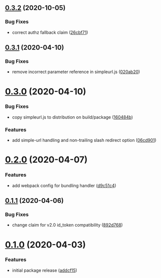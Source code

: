 ## [0.3.2](https://github.com/nickshine/lambda-edge-azure-auth/compare/v0.3.1...v0.3.2) (2020-10-05)


### Bug Fixes

* correct authz fallback claim ([26cbf71](https://github.com/nickshine/lambda-edge-azure-auth/commit/26cbf7119353514a93308a996504b4329f381e73))

## [0.3.1](https://github.com/nickshine/lambda-edge-azure-auth/compare/v0.3.0...v0.3.1) (2020-04-10)


### Bug Fixes

* remove incorrect parameter reference in simpleurl.js ([020ab20](https://github.com/nickshine/lambda-edge-azure-auth/commit/020ab20b1a9efa4fa31131524e4137f79185dff8))

# [0.3.0](https://github.com/nickshine/lambda-edge-azure-auth/compare/v0.2.0...v0.3.0) (2020-04-10)


### Bug Fixes

* copy simpleurl.js to distribution on build/package ([160484b](https://github.com/nickshine/lambda-edge-azure-auth/commit/160484bb5af14f1fbc4950ffb4202ad449e10483))


### Features

* add simple-url handling and non-trailing slash redirect option ([06cd901](https://github.com/nickshine/lambda-edge-azure-auth/commit/06cd9019b5441affa62c1e43e3e6d31b0ca588a8))

# [0.2.0](https://github.com/nickshine/lambda-edge-azure-auth/compare/v0.1.1...v0.2.0) (2020-04-07)


### Features

* add webpack config for bundling handler ([d9c51c4](https://github.com/nickshine/lambda-edge-azure-auth/commit/d9c51c4230ef42d09ec86f22025e4c48a2b34d80))

## [0.1.1](https://github.com/nickshine/lambda-edge-azure-auth/compare/v0.1.0...v0.1.1) (2020-04-06)


### Bug Fixes

* change claim for v2.0 id_token compatibility ([892d768](https://github.com/nickshine/lambda-edge-azure-auth/commit/892d7681f75cc1c2a47ecbb57a1a5eb19e7e13fd))

# [0.1.0](https://github.com/nickshine/lambda-edge-azure-auth/compare/v0.0.1...v0.1.0) (2020-04-03)


### Features

* initial package release ([addcf15](https://github.com/nickshine/lambda-edge-azure-auth/commit/addcf1535b22b00cc22dbb9327ff3b0f3cb6a526))
